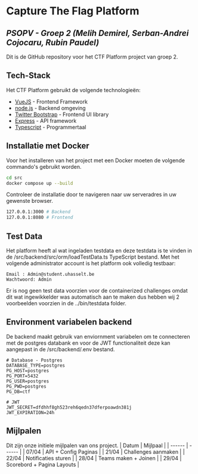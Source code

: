# Capture The Flag Platform
## _PSOPV - Groep 2 (Melih Demirel, Serban-Andrei Cojocaru, Rubin Paudel)_
Dit is de GitHub repository voor het CTF Platform project van groep 2.

## Tech-Stack

Het CTF Platform gebruikt de volgende technologieën:
- [VueJS] - Frontend Framework
- [node.js] - Backend omgeving
- [Twitter Bootstrap] - Frontend UI library
- [Express] - API framework
- [Typescript] - Programmertaal

## Installatie met Docker

Voor het installeren van het project met een Docker moeten de volgende commando's gebruikt worden.
```sh
cd src
docker compose up --build
```
Controleer de installatie door te navigeren naar uw serveradres in uw gewenste browser.
```sh
127.0.0.1:3000 # Backend
127.0.0.1:8080 # Frontend
```

## Test Data
Het platform heeft al wat ingeladen testdata en deze testdata is te vinden in de /src/backend/src/orm/loadTestData.ts TypeScript bestand. Met het volgende administrator account is het platform ook volledig testbaar:
```
Email : Admin@student.uhasselt.be
Wachtwoord: Admin
```
Er is nog geen test data voorzien voor de containerized challenges omdat dit wat ingewikkelder was automatisch aan te maken dus hebben wij 2 voorbeelden voorzien in de ../bin/testdata folder.

## Environment variabelen backend
De backend maakt gebruik van enviornment variabelen om te connecteren met de postgres databank en voor de JWT functionaliteit deze kan aangepast in de /src/backend/.env bestand.
```env
# Database - Postgres
DATABASE_TYPE=postgres
PG_HOST=postgres
PG_PORT=5432
PG_USER=postgres
PG_PWD=postgres
PG_DB=ctf

# JWT
JWT_SECRET=dfdhhf8gh523reh6qedn37dferpoawdn381j
JWT_EXPIRATION=24h
```

## Mijlpalen
Dit zijn onze initiele mijlpalen van ons project.
| Datum | Mijlpaal |
| ------ | ------ |
| 07/04 | API + Config Paginas |
| 21/04 | Challenges aanmaken |
| 22/04 | Notificaties sturen |
| 28/04 | Teams maken + Joinen |
| 29/04 | Scorebord + Pagina Layouts |


[//]: #
   [node.js]: <http://nodejs.org>
   [Twitter Bootstrap]: <http://twitter.github.com/bootstrap/>
   [express]: <http://expressjs.com>
   [VueJS]: <https://vuejs.org/>
   [TypeScript]: <https://www.typescriptlang.org/>
